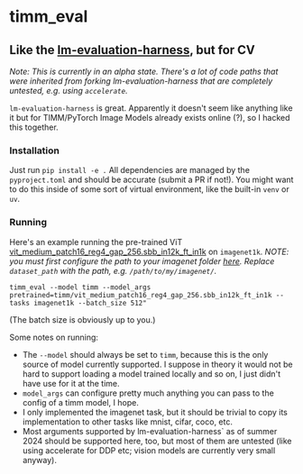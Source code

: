 # timm_eval
## Like the [lm-evaluation-harness](https://github.com/EleutherAI/lm-evaluation-harness), but for CV

*Note: This is currently in an alpha state. There's a lot of code paths that were inherited from forking lm-evaluation-harness that are completely untested, e.g. using `accelerate`.*

`lm-evaluation-harness` is great. Apparently it doesn't seem like anything like it but for TIMM/PyTorch Image Models already exists online (?), so I hacked this together.

### Installation
Just run `pip install -e .` All dependencies are managed by the `pyproject.toml` and should be accurate (submit a PR if not!). You might want to do this inside of some sort of virtual environment, like the built-in `venv` or `uv`.

### Running
Here's an example running the pre-trained ViT [vit_medium_patch16_reg4_gap_256.sbb_in12k_ft_in1k](https://huggingface.co/timm/vit_mediumd_patch16_reg4_gap_256.sbb_in12k_ft_in1k) on `imagenet1k`.
*NOTE: you must first configure the path to your imagenet folder [here](https://github.com/theoxo/timm_eval/blob/main/timm_eval/tasks/imagenet1k/imagenet1k.yaml). Replace `dataset_path` with the path, e.g. `/path/to/my/imagenet/`.*
```
timm_eval --model timm --model_args pretrained=timm/vit_medium_patch16_reg4_gap_256.sbb_in12k_ft_in1k --tasks imagenet1k --batch_size 512"
```
(The batch size is obviously up to you.)

Some notes on running:
- The `--model` should always be set to `timm`, because this is the only source of model currently supported. I suppose in theory it would not be hard to support loading a model trained locally and so on, I just didn't have use for it at the time.
- `model_args` can configure pretty much anything you can pass to the config of a timm model, I hope.
- I only implemented the imagenet task, but it should be trivial to copy its implementation to other tasks like mnist, cifar, coco, etc.
- Most arguments supported by lm-evaluation-harness` as of summer 2024 should be supported here, too, but most of them are untested (like using accelerate for DDP etc; vision models are currently very small anyway).
